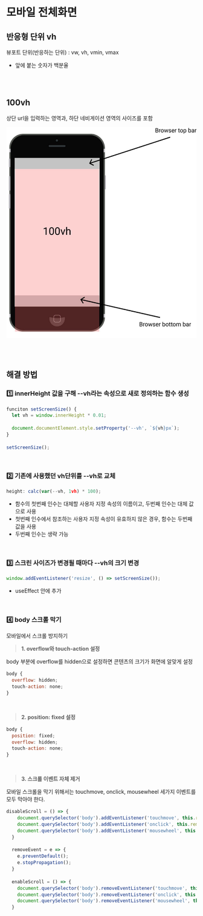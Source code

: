 # 모바일 전체화면

## 반응형 단위 vh
뷰포트 단위(반응하는 단위) : vw, vh, vmin, vmax
* 앞에 붙는 숫자가 백분율

<br><br>

## 100vh
상단 url을 입력하는 영역과, 하단 네비게이션 영역의 사이즈를 포함

![](../Images/100vh.jpeg)

<br><br>

## 해결 방법
### 1️⃣ innerHeight 값을 구해 --vh라는 속성으로 새로 정의하는 함수 생성

```javascript
funciton setScreenSize() {
  let vh = window.innerHeight * 0.01;

  document.documentElement.style.setProperty('--vh', `${vh}px`);
}

setScreenSize();
```

<br>

### 2️⃣ 기존에 사용했던 vh단위를 --vh로 교체

```javascript
height: calc(var(--vh, 1vh) * 100);
```
* 함수의 첫번째 인수는 대체할 사용자 지정 속성의 이름이고, 두번째 인수는 대체 값으로 사용
* 첫번째 인수에서 참조하는 사용자 지정 속성이 유효하지 않은 경우, 함수는 두번째 값을 사용
* 두번째 인수는 생략 가능

<br>

### 3️⃣ 스크린 사이즈가 변경될 때마다 --vh의 크기 변경

```javascript
window.addEventListener('resize', () => setScreenSize());
```
* useEffect 안에 추가

<br>

### 4️⃣ body 스크롤 막기
모바일에서 스크롤 방지하기

> **1. overflow와 touch-action 설정** 

body 부분에 overflow를 hidden으로 설정하면 콘텐츠의 크기가 화면에 알맞게 설정 <br> 

```javascript
body {
  overflow: hidden;
  touch-action: none;
}
```

<br>

> **2. position: fixed 설정**

```javascript
body {
  position: fixed;
  overflow: hidden;
  touch-action: none;
}
```

<br>

> **3. 스크롤 이벤트 자체 제거**

모바일 스크롤을 막기 위해서는 touchmove, onclick, mousewheel 세가지 이벤트를 모두 막아야 한다.

```javascript
disableScroll = () => {
    document.querySelector('body').addEventListener('touchmove', this.removeEvent, { passive: false });
    document.querySelector('body').addEventListener('onclick', this.removeEvent, { passive: false });
    document.querySelector('body').addEventListener('mousewheel', this.removeEvent, { passive: false });
  }

  removeEvent = e => {
    e.preventDefault();
    e.stopPropagation();
  }

  enableScroll = () => {
    document.querySelector('body').removeEventListener('touchmove', this.removeEvent);
    document.querySelector('body').removeEventListener('onclick', this.removeEvent);
    document.querySelector('body').removeEventListener('mousewheel', this.removeEvent);
  }
```